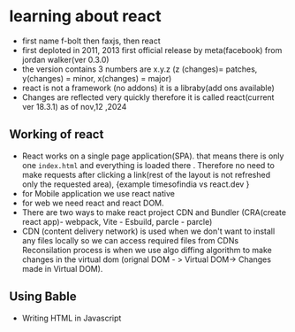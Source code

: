 # learning about react
- first name f-bolt then faxjs, then react
- first deploted in 2011, 2013 first official release by meta(facebook) from jordan walker(ver 0.3.0)
- the version contains 3 numbers are x.y.z  (z (changes)= patches, y(changes) = minor, x(changes) = major)
- react is not a framework (no addons) it is a libraby(add ons available)
- Changes are reflected very quickly therefore it is called react(current ver 18.3.1) as of nov,12 ,2024
## Working of react
- React works on a single page application(SPA). that means there is only one `index.html` and everything is loaded there . Therefore no need to make requests after clicking a link(rest of the layout is not refreshed only the requested area), {example timesofindia vs react.dev }
- for Mobile application we use react native
- for web we need react and react DOM.
- There are two ways to make react project CDN and Bundler (CRA(create react app)- webpack, Vite - Esbuild, parcle - parcle)
- CDN (content delivery network) is used when we don't want to install any files locally so we can access required files from CDNs
Reconsilation process is when we use algo diffing algorithm to make changes in the virtual dom (orignal DOM - > Virtual DOM-> Changes made in Virtual DOM).

## Using Bable
- Writing HTML in Javascript